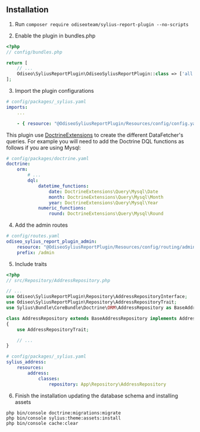 ## Installation

1. Run `composer require odiseoteam/sylius-report-plugin --no-scripts`

2. Enable the plugin in bundles.php

```php
<?php
// config/bundles.php

return [
    // ...
    Odiseo\SyliusReportPlugin\OdiseoSyliusReportPlugin::class => ['all' => true],
];
```

3. Import the plugin configurations

```yml
# config/packages/_sylius.yaml
imports:
    ...

    - { resource: "@OdiseoSyliusReportPlugin/Resources/config/config.yaml" }
```

This plugin use [DoctrineExtensions](https://github.com/beberlei/DoctrineExtensions) to create the different DataFetcher's queries.
For example you will need to add the Doctrine DQL functions as follows if you are using Mysql:

```yml
# config/packages/doctrine.yaml
doctrine:
    orm:
        # ...
        dql:
            datetime_functions:
                date: DoctrineExtensions\Query\Mysql\Date
                month: DoctrineExtensions\Query\Mysql\Month
                year: DoctrineExtensions\Query\Mysql\Year
            numeric_functions:
                round: DoctrineExtensions\Query\Mysql\Round
```

4. Add the admin routes

```yml
# config/routes.yaml
odiseo_sylius_report_plugin_admin:
    resource: "@OdiseoSyliusReportPlugin/Resources/config/routing/admin.yaml"
    prefix: /admin
```

5. Include traits

```php
<?php
// src/Repository/AddressRepository.php

// ...
use Odiseo\SyliusReportPlugin\Repository\AddressRepositoryInterface;
use Odiseo\SyliusReportPlugin\Repository\AddressRepositoryTrait;
use Sylius\Bundle\CoreBundle\Doctrine\ORM\AddressRepository as BaseAddressRepository;

class AddressRepository extends BaseAddressRepository implements AddressRepositoryInterface
{
    use AddressRepositoryTrait;

    // ...
}
```

```yml
# config/packages/_sylius.yaml
sylius_address:
    resources:
        address:
            classes:
                repository: App\Repository\AddressRepository
```

6. Finish the installation updating the database schema and installing assets

```
php bin/console doctrine:migrations:migrate
php bin/console sylius:theme:assets:install
php bin/console cache:clear
```
